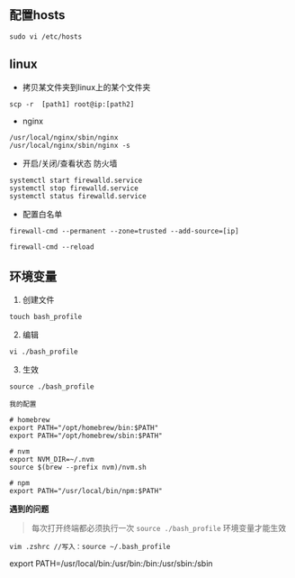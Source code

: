 ## 配置hosts

```
sudo vi /etc/hosts
```
## linux
- 拷贝某文件夹到linux上的某个文件夹
```
scp -r  [path1] root@ip:[path2]
```
- nginx
```
/usr/local/nginx/sbin/nginx
/usr/local/nginx/sbin/nginx -s
```
- 开启/关闭/查看状态 防火墙
```
systemctl start firewalld.service
systemctl stop firewalld.service
systemctl status firewalld.service
```
- 配置白名单
```
firewall-cmd --permanent --zone=trusted --add-source=[ip]
```
```
firewall-cmd --reload
```
## 环境变量

1. 创建文件
```
touch bash_profile
```
2. 编辑
```
vi ./bash_profile
```
3. 生效
```
source ./bash_profile
```
`我的配置`
```
# homebrew
export PATH="/opt/homebrew/bin:$PATH"
export PATH="/opt/homebrew/sbin:$PATH"

# nvm
export NVM_DIR=~/.nvm
source $(brew --prefix nvm)/nvm.sh

# npm
export PATH="/usr/local/bin/npm:$PATH"
```

**遇到的问题**

> 每次打开终端都必须执行一次 `source ./bash_profile` 环境变量才能生效

```
vim .zshrc //写入：source ~/.bash_profile
```


export PATH=/usr/local/bin:/usr/bin:/bin:/usr/sbin:/sbin

